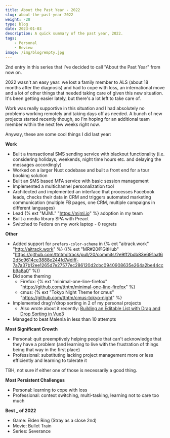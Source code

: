 ```yaml
---
title: About the Past Year - 2022
slug: about-the-past-year-2022
weight: -28
type: blog
date: 2023-01-03
description: A quick summary of the past year, 2022.
tags:
    - Personal
    - Review
image: /img/blog/empty.jpg
---
```


2nd entry in this series that I've decided to call "About the Past Year" from now on.

2022 wasn't an easy year: we lost a family member to ALS (about 18 months after the diagnosis) and had to cope with loss, an international move and a lot of other things that needed taking care of given this new situation. It's been getting easier lately, but there's a lot left to take care of.

Work was really supportive in this situation and I had absolutely no problems working remotely and taking days off as needed. A bunch of new projects started recently though, so I'm hoping for an additional team member within the next few weeks right now.

Anyway, these are some cool things I did last year:

**Work**

- Built a transactional SMS sending service with blackout functionality (i.e. considering holidays, weekends, night time hours etc. and delaying the messages accordingly)
- Worked on a larger Nuxt codebase and built a front end for a tour booking solution
- Built an SMS based MFA service with basic session management
- Implemented a multichannel personalization tool
- Architected and implemented an interface that processes Facebook leads, checks their data in CRM and triggers automated marketing communication (multiple FB pages, one CRM, multiple campaigns in different languages)
- Lead {% ext "MJML" "https://mjml.io" %} adoption in my team
- Built a media library SPA with Preact
- Switched to Fedora on my work laptop - 0 regrets

**Other**

- Added support for `prefers-color-scheme` in {% ext "aitrack.work" "http://aitrack.work" %} ({% ext "MR#20@GitHub" "https://github.com/ttntm/itrack/pull/20/commits/2e9ff2bdb83e691aa162d5c9614ce3888e244fd7#diff-7a7a37b12ee1265d7e27577ec286120d2cbc0940908635e264a2be44ccb9a8a0" %})
- Did some theming
  - Firefox: {% ext "minimal-one-line-firefox" "https://github.com/ttntm/minimal-one-line-firefox" %}
  - cmus: {% ext "Tokyo Night Theme for cmus" "https://github.com/ttntm/cmus-tokyo-night" %}
- Implemented drag'n'drop sorting in 2 of my personal projects
  - Also wrote about it recently: [Building an Editable List with Drag and Drop Sorting in Vue3](blog/building-an-editable-list-with-drag-and-drop-sorting-in-vue3/)
- Managed to beat Malenia in less than 10 attempts

**Most Significant Growth**

- Personal: quit preemptively helping people that can't acknowledge that they have a problem (and learning to live with the frustration of things being that way in the first place)
- Professional: substituting lacking project management more or less efficiently and learning to tolerate it

TBH, not sure if either one of those is necessarily a good thing.

**Most Persistent Challenges**

- Personal: learning to cope with loss
- Professional: context switching, multi-tasking, learning not to care too much

**Best _ of 2022**

- Game: Elden Ring (Stray as a close 2nd)
- Movie: Bullet Train
- Series: Severance